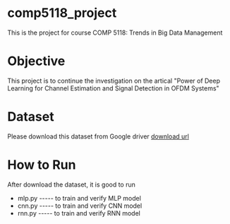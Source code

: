 # comp5118_project
This is the project for course COMP 5118: Trends in Big Data Management

# Objective
This project is to continue the investigation on the artical "Power of Deep Learning for Channel Estimation
and Signal Detection in OFDM Systems"

# Dataset
Please download this dataset from Google driver [download url](https://drive.google.com/drive/folders/1pwjEzmLZIybk3SWNAwo6hmzmUnd5Sgsf?usp=sharing) 

# How to Run
After download the dataset, it is good to run 
  - mlp.py ----- to train and verify MLP model
  - cnn.py ----- to train and verify CNN model
  - rnn.py ----- to train and verify RNN model
